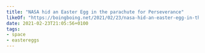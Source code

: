 ```yaml
---
title: "NASA hid an Easter Egg in the parachute for Perseverance"
likeOf: "https://boingboing.net/2021/02/23/nasa-hid-an-easter-egg-in-the-parachute-for-perseverance.html"
date: 2021-02-23T21:05:56+0100
tags:
- space
- eastereggs
---
```

